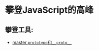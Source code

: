 # 攀登JavaScript的高峰

## 攀登工具:
+ [master `prototype`和`__proto__`](points/master-prototype-__proto__.md)